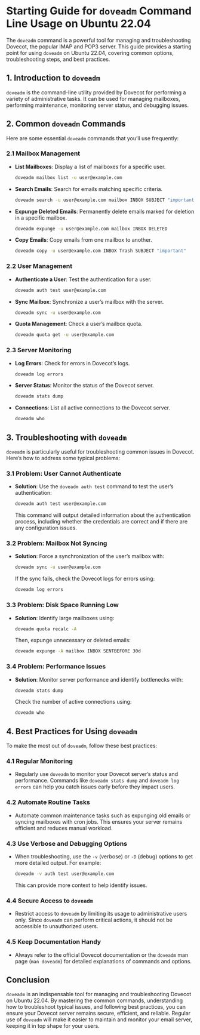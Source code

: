 # Starting Guide for `doveadm` Command Line Usage on Ubuntu 22.04

The `doveadm` command is a powerful tool for managing and troubleshooting Dovecot, the popular IMAP and POP3 server. This guide provides a starting point for using `doveadm` on Ubuntu 22.04, covering common options, troubleshooting steps, and best practices.

## 1. **Introduction to `doveadm`**

`doveadm` is the command-line utility provided by Dovecot for performing a variety of administrative tasks. It can be used for managing mailboxes, performing maintenance, monitoring server status, and debugging issues.

## 2. **Common `doveadm` Commands**

Here are some essential `doveadm` commands that you’ll use frequently:

### 2.1 **Mailbox Management**

- **List Mailboxes**: Display a list of mailboxes for a specific user.
  ```bash
  doveadm mailbox list -u user@example.com
  ```

- **Search Emails**: Search for emails matching specific criteria.
  ```bash
  doveadm search -u user@example.com mailbox INBOX SUBJECT "important"
  ```

- **Expunge Deleted Emails**: Permanently delete emails marked for deletion in a specific mailbox.
  ```bash
  doveadm expunge -u user@example.com mailbox INBOX DELETED
  ```

- **Copy Emails**: Copy emails from one mailbox to another.
  ```bash
  doveadm copy -u user@example.com INBOX Trash SUBJECT "important"
  ```

### 2.2 **User Management**

- **Authenticate a User**: Test the authentication for a user.
  ```bash
  doveadm auth test user@example.com
  ```

- **Sync Mailbox**: Synchronize a user’s mailbox with the server.
  ```bash
  doveadm sync -u user@example.com
  ```

- **Quota Management**: Check a user’s mailbox quota.
  ```bash
  doveadm quota get -u user@example.com
  ```

### 2.3 **Server Monitoring**

- **Log Errors**: Check for errors in Dovecot’s logs.
  ```bash
  doveadm log errors
  ```

- **Server Status**: Monitor the status of the Dovecot server.
  ```bash
  doveadm stats dump
  ```

- **Connections**: List all active connections to the Dovecot server.
  ```bash
  doveadm who
  ```

## 3. **Troubleshooting with `doveadm`**

`doveadm` is particularly useful for troubleshooting common issues in Dovecot. Here’s how to address some typical problems:

### 3.1 **Problem: User Cannot Authenticate**

- **Solution**: Use the `doveadm auth test` command to test the user’s authentication:
  ```bash
  doveadm auth test user@example.com
  ```
  This command will output detailed information about the authentication process, including whether the credentials are correct and if there are any configuration issues.

### 3.2 **Problem: Mailbox Not Syncing**

- **Solution**: Force a synchronization of the user’s mailbox with:
  ```bash
  doveadm sync -u user@example.com
  ```
  If the sync fails, check the Dovecot logs for errors using:
  ```bash
  doveadm log errors
  ```

### 3.3 **Problem: Disk Space Running Low**

- **Solution**: Identify large mailboxes using:
  ```bash
  doveadm quota recalc -A
  ```
  Then, expunge unnecessary or deleted emails:
  ```bash
  doveadm expunge -A mailbox INBOX SENTBEFORE 30d
  ```

### 3.4 **Problem: Performance Issues**

- **Solution**: Monitor server performance and identify bottlenecks with:
  ```bash
  doveadm stats dump
  ```
  Check the number of active connections using:
  ```bash
  doveadm who
  ```

## 4. **Best Practices for Using `doveadm`**

To make the most out of `doveadm`, follow these best practices:

### 4.1 **Regular Monitoring**

- Regularly use `doveadm` to monitor your Dovecot server’s status and performance. Commands like `doveadm stats dump` and `doveadm log errors` can help you catch issues early before they impact users.

### 4.2 **Automate Routine Tasks**

- Automate common maintenance tasks such as expunging old emails or syncing mailboxes with cron jobs. This ensures your server remains efficient and reduces manual workload.

### 4.3 **Use Verbose and Debugging Options**

- When troubleshooting, use the `-v` (verbose) or `-D` (debug) options to get more detailed output. For example:
  ```bash
  doveadm -v auth test user@example.com
  ```
  This can provide more context to help identify issues.

### 4.4 **Secure Access to `doveadm`**

- Restrict access to `doveadm` by limiting its usage to administrative users only. Since `doveadm` can perform critical actions, it should not be accessible to unauthorized users.

### 4.5 **Keep Documentation Handy**

- Always refer to the official Dovecot documentation or the `doveadm` man page (`man doveadm`) for detailed explanations of commands and options.

## Conclusion

`doveadm` is an indispensable tool for managing and troubleshooting Dovecot on Ubuntu 22.04. By mastering the common commands, understanding how to troubleshoot typical issues, and following best practices, you can ensure your Dovecot server remains secure, efficient, and reliable. Regular use of `doveadm` will make it easier to maintain and monitor your email server, keeping it in top shape for your users.